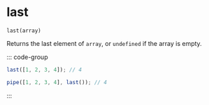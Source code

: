 # last

`last(array)`

Returns the last element of `array`, or `undefined` if the array is empty.

::: code-group

```ts [data-first]
last([1, 2, 3, 4]); // 4
```

```ts [data-last]
pipe([1, 2, 3, 4], last()); // 4
```

:::
